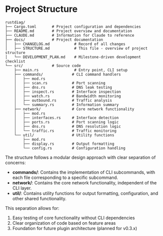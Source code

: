 # Project Structure

```
rustdiag/
├── Cargo.toml       # Project configuration and dependencies
├── README.md        # Project overview and documentation
├── CLAUDE.md        # Information for Claude to reference
├── docs/            # Project documentation
│   ├── CHANGELOG.md           # Record of all changes
│   ├── STRUCTURE.md           # This file - overview of project structure
│   └── DEVELOPMENT_PLAN.md    # Milestone-driven development checklist
└── src/             # Source code
    ├── main.rs                # Entry point, CLI setup
    ├── commands/             # CLI command handlers
    │   ├── mod.rs
    │   ├── scan.rs           # Port scanning
    │   ├── dns.rs            # DNS leak testing
    │   ├── inspect.rs        # Interface inspection
    │   ├── watch.rs          # Bandwidth monitoring
    │   ├── outbound.rs       # Traffic analysis
    │   └── summary.rs        # Information summary
    ├── network/              # Core network functionality
    │   ├── mod.rs
    │   ├── interfaces.rs     # Interface detection
    │   ├── ports.rs          # Port scanning logic
    │   ├── dns.rs            # DNS resolution logic
    │   └── traffic.rs        # Traffic monitoring
    └── util/                 # Utility functions
        ├── mod.rs
        ├── display.rs        # Output formatting
        └── config.rs         # Configuration handling
```

The structure follows a modular design approach with clear separation of concerns:

- **commands/**: Contains the implementation of CLI subcommands, with each file corresponding to a specific subcommand.
- **network/**: Contains the core network functionality, independent of the CLI layer.
- **util/**: Contains utility functions for output formatting, configuration, and other shared functionality.

This separation allows for:
1. Easy testing of core functionality without CLI dependencies
2. Clear organization of code based on feature areas
3. Foundation for future plugin architecture (planned for v0.3.x)
